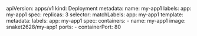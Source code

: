 apiVersion: apps/v1
kind: Deployment
metadata:
  name: my-app1
  labels:
    app: my-app1
spec:
  replicas: 3
  selector:
    matchLabels:
      app: my-app1
  template:
    metadata:
      labels:
        app: my-app1
    spec:
      containers:
      - name: my-app1
        image: snaket2628/my-app1
        ports:
        - containerPort: 80
